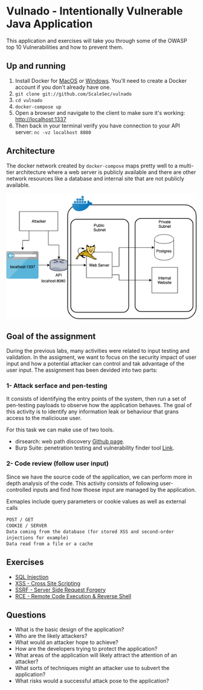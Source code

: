 # Vulnado - Intentionally Vulnerable Java Application

This application and exercises will take you through some of the OWASP top 10 Vulnerabilities and how to prevent them.

## Up and running

1. Install Docker for [MacOS](https://hub.docker.com/editions/community/docker-ce-desktop-mac) or [Windows](https://hub.docker.com/editions/community/docker-ce-desktop-windows). You'll need to create a Docker account if you don't already have one.
2. `git clone git://github.com/ScaleSec/vulnado`
3. `cd vulnado`
4. `docker-compose up`
5. Open a browser and navigate to the client to make sure it's working: [http://localhost:1337](http://localhost:1337)
6. Then back in your terminal verify you have connection to your API server: `nc -vz localhost 8080`

## Architecture

The docker network created by `docker-compose` maps pretty well to a multi-tier architecture where a web server is publicly available and there are other network resources like a database and internal site that are not publicly available.

![](exercises/assets/arch.png)

## Goal of the assignment

During the previous labs, many activities were related to input testing and validation. In the assigment, we want to focus on the security impact of user input and how a potential attacker can control and tak advantage of the user input. The assignment has been devided into two parts:

### 1- Attack serface and pen-testing

It consists of identifying the entry points of the system, then run a set of pen-testing payloads to observe how the application behaves. The goal of this activity is to identify any information leak or behaviour that grans access to the maliciouse user.

For this task we can make use of two tools.
- dirsearch: web path discovery [Github page](https://github.com/maurosoria/dirsearch).
- Burp Suite: penetration testing and vulnerability finder tool [Link](https://portswigger.net/burp).

### 2- Code review (follow user input)
Since we have the source code of the application, we can perform more in depth analysis of the code. This activity consists of following user-controlled inputs and find how thoese input are managed by the application.

Exmaples include query parameters or cookie values as well as external calls
```
POST / GET 
COOKIE / SERVER
Data coming from the database (for stored XSS and second-order injections for example)
Data read from a file or a cache
```

## Exercises

* [SQL Injection](exercises/01-sql-injection.md)
* [XSS - Cross Site Scripting](exercises/02-xss.md)
* [SSRF - Server Side Request Forgery](exercises/03-ssrf.md)
* [RCE - Remote Code Execution & Reverse Shell](exercises/04-rce-reverse-shell.md)

## Questions

- What is the basic design of the application?
- Who are the likely attackers?
- What would an attacker hope to achieve?
- How are the developers trying to protect the application?
- What areas of the application will likely attract the attention of an attacker?
- What sorts of techniques might an attacker use to subvert the application?
- What risks would a successful attack pose to the application?
